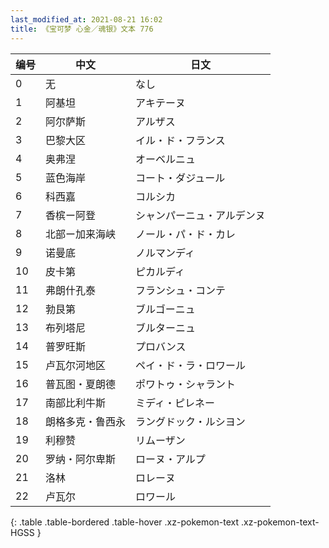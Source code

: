 ```yaml
---
last_modified_at: 2021-08-21 16:02
title: 《宝可梦 心金／魂银》文本 776
---
```

| 编号 | 中文 | 日文 |
| ---- | ---- | ---- |
| 0 | 无 | なし |
| 1 | 阿基坦 | アキテーヌ |
| 2 | 阿尔萨斯 | アルザス |
| 3 | 巴黎大区 | イル・ド・フランス |
| 4 | 奥弗涅 | オーベルニュ |
| 5 | 蓝色海岸 | コート・ダジュール |
| 6 | 科西嘉 | コルシカ |
| 7 | 香槟ー阿登 | シャンパーニュ・アルデンヌ |
| 8 | 北部ー加来海峡 | ノール・パ・ド・カレ |
| 9 | 诺曼底 | ノルマンディ |
| 10 | 皮卡第 | ピカルディ |
| 11 | 弗朗什孔泰 | フランシュ・コンテ |
| 12 | 勃艮第 | ブルゴーニュ |
| 13 | 布列塔尼 | ブルターニュ |
| 14 | 普罗旺斯 | プロバンス |
| 15 | 卢瓦尔河地区 | ペイ・ド・ラ・ロワール |
| 16 | 普瓦图・夏朗德 | ポワトゥ・シャラント |
| 17 | 南部比利牛斯 | ミディ・ピレネー |
| 18 | 朗格多克・鲁西永 | ラングドック・ルシヨン |
| 19 | 利穆赞 | リムーザン |
| 20 | 罗纳・阿尔卑斯 | ローヌ・アルプ |
| 21 | 洛林 | ロレーヌ |
| 22 | 卢瓦尔 | ロワール |
{: .table .table-bordered .table-hover .xz-pokemon-text .xz-pokemon-text-HGSS }